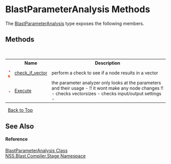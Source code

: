 # BlastParameterAnalysis Methods
 

The <a href="4965573d-bc84-9577-4468-dd205cad16b3.md">BlastParameterAnalysis</a> type exposes the following members.


## Methods
&nbsp;<table><tr><th></th><th>Name</th><th>Description</th></tr><tr><td>![Public method](media/pubmethod.gif "Public method")![Static member](media/static.gif "Static member")</td><td><a href="343f640c-28b1-565c-5b47-36810667c789.md">check_if_vector</a></td><td>
perform a check to see if a node results in a vector</td></tr><tr><td>![Public method](media/pubmethod.gif "Public method")</td><td><a href="84bfa3ae-66a1-3506-a9c7-ae7e72640cd6.md">Execute</a></td><td>
the parameter analyzer only looks at the parameters and their usage - !! it wont make any node changes !! - checks vectorsizes - checks input/output settings -</td></tr></table>&nbsp;
<a href="#blastparameteranalysis-methods">Back to Top</a>

## See Also


#### Reference
<a href="4965573d-bc84-9577-4468-dd205cad16b3.md">BlastParameterAnalysis Class</a><br /><a href="f44e629d-16ad-ce78-c6d1-bb239589698b.md">NSS.Blast.Compiler.Stage Namespace</a><br />